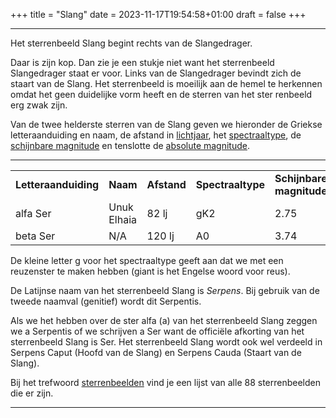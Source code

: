 +++
title = "Slang"
date = 2023-11-17T19:54:58+01:00
draft = false
+++

---
Het sterrenbeeld Slang begint rechts van de Slangedrager.

Daar is zijn kop. Dan zie je een stukje niet want het sterrenbeeld
Slangedrager staat er voor. Links van de Slangedrager bevindt zich de
staart van de Slang. Het sterrenbeeld is moeilijk aan de hemel te
herkennen omdat het geen duidelijke vorm heeft en de sterren van het
ster renbeeld erg zwak zijn.

Van de twee helderste sterren van de Slang geven we hieronder de Griekse
letteraanduiding en naam, de afstand in
[lichtjaar](/encyclopedie/lichtjaar), het
[spectraaltype](/encyclopedie/spectraa), de [schijnbare magnitude](/encyclopedie/magnitude) en tenslotte de [absolute magnitude](/encyclopedie/absolute).


---
|   |   |   |   |   |   |
|---|---|---|---|---|---|
**Letteraanduiding** |**Naam** |**Afstand** |**Spectraaltype** |**Schijnbare magnitude** |**Absolute magnitude**
alfa Ser |Unuk Elhaia|82 lj  |gK2 |2.75 |1.6 
beta Ser |N/A        |120 lj |A0  |3.74 |0.9

De kleine letter g voor het spectraaltype geeft aan dat we met een
reuzenster te maken hebben (giant is het Engelse woord voor reus).

De Latijnse naam van het sterrenbeeld Slang is *Serpens*. Bij gebruik
van de tweede naamval (genitief) wordt dit Serpentis.

Als we het hebben over de ster alfa (a) van het sterrenbeeld Slang
zeggen we a Serpentis of we schrijven a Ser want de officiële afkorting
van het sterrenbeeld Slang is Ser. Het sterrenbeeld Slang wordt ook wel
verdeeld in Serpens Caput (Hoofd van de Slang) en Serpens Cauda (Staart
van de Slang).

Bij het trefwoord [sterrenbeelden](/encyclopedie/sterrenbeeld) vind je een
lijst van alle 88 sterrenbeelden die er zijn.

---
